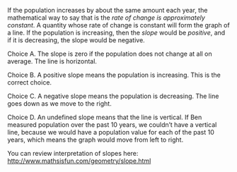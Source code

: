 If the population increases by about the same amount
each year, the mathematical way to say that is the *rate of change is
approximately constant*. A quantity whose rate of change is constant
will form the graph of a line. If the population is increasing, then the
*slope* would be *positive*, and if it is decreasing, the slope would be
negative.

Choice A. The slope is zero if the population does not change at all on
average. The line is horizontal.

Choice B. A positive slope means the population is increasing. This is
the correct choice.

Choice C. A negative slope means the population is decreasing. The line
goes down as we move to the right.

Choice D. An undefined slope means that the line is vertical. If Ben
measured population over the past 10 years, we couldn’t have a vertical
line, because we would have a population value for each of the past 10
years, which means the graph would move from left to right.

You can review interpretation of slopes here:
<http://www.mathsisfun.com/geometry/slope.html>

